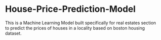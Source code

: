 # House-Price-Prediction-Model
This is a Machine Learning Model built specifically for real estates section to predict the prices of houses in a locality based on boston housing dataset.
